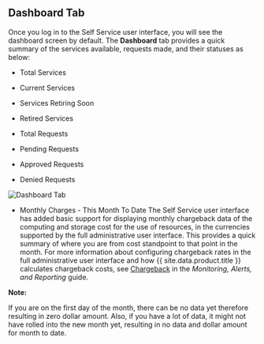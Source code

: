 ## Dashboard Tab

Once you log in to the Self Service user interface, you will see the
dashboard screen by default. The **Dashboard** tab provides a quick
summary of the services available, requests made, and their statuses as
below:

  - Total Services

  - Current Services

  - Services Retiring Soon

  - Retired Services

  - Total Requests

  - Pending Requests

  - Approved Requests

  - Denied Requests

![Dashboard Tab](../images/sui-dashboard.png)

  - Monthly Charges - This Month To Date
    The Self Service user interface has added basic support for
    displaying monthly chargeback data of the computing and storage cost
    for the use of resources, in the currencies supported by the full
    administrative user interface. This provides a quick summary of
    where you are from cost standpoint to that point in the month. For
    more information about configuring chargeback rates in the full
    administrative user interface and how {{ site.data.product.title }} calculates
    chargeback costs, see
    [Chargeback](../monitoring_alerts_and_reporting/index.html#chargeback)
    in the *Monitoring, Alerts, and Reporting* guide.

**Note:**

If you are on the first day of the month, there can be no data yet
therefore resulting in zero dollar amount. Also, if you have a lot of
data, it might not have rolled into the new month yet, resulting in no
data and dollar amount for month to date.

</div>
